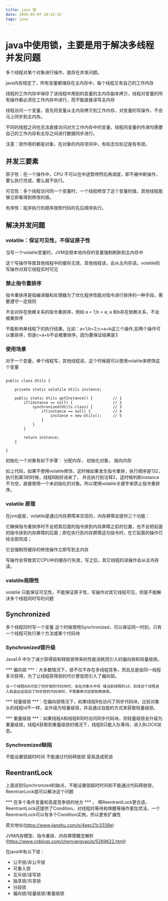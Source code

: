 ```yaml
---
title: java 锁
date: 2020-05-07 10:42:32
tags: java
---
```


# java中使用锁，主要是用于解决多线程并发问题

多个线程对某个对象进行操作，就存在并发问题。

java内存规定了，所有变量都储存在主内存中，每个线程又有自己的工作内存

线程的工作内存中保存了该线程中用到的变量的主内存副本拷贝，线程对变量的所有操作都必须在工作内存中进行，而不能直接读写主内存

线程访问一个变量，首先将变量从主内存拷贝到工作内存，对变量的写操作，不会马上同步到主内存。


不同的线程之间也无法直接访问对方工作内存中的变量，线程间变量的传递均需要自己的工作内存和主存之间进行数据同步进行。

注意：锁作用的都是对象，在对象的内存空间中，有标志位标记是有有锁。

## 并发三要素

原子性：在一个操作中，CPU 不可以在中途暂停然后再调度，即不被中断操作，要么执行完成，要么就不执行。

可见性：多个线程访问同一个变量时，一个线程修改了这个变量的值，其他线程能够立即看得到修改的值。

有序性：程序执行的顺序按照代码的先后顺序执行。


## 解决并发问题

### volatile：保证可见性，不保证原子性

当写一个volatile变量时，JVM会把本地内存的变量强制刷新到主内存中

这个写操作导致其他线程中的缓存无效，其他线程读，会从主内存读。volatile的写操作对其它线程实时可见

### 禁止指令重排序

指令重排序是指编译器和处理器为了优化程序性能对指令进行排序的一种手段，需要遵守一定规则

不会对存在依赖关系的指令重排序，例如 a = 1;b = a; a 和b存在依赖关系，不会被重排序

不能影响单线程下的执行结果。比如：a=1;b=2;c=a+b这三个操作,前两个操作可以重排序，但是c=a+b不会被重排序，因为要保证结果是3

### 使用场景

对于一个变量，单个线程写，其他线程读，这个时候就可以使用volatile来修饰这个变量

```

public class Utils {

    private static volatile Utils instance;

    public static Utils getInstance() {         // 1
        if(instance == null) {                  // 2
            synchronized(Utils.class) {         // 3
                if(instance == null) {          // 4
                    instance = new Utils();     // 5
                }
            }
        }

        return instance;
    }

}
```
初始化一个对象有如下步骤：
分配内存，
初始化对象，
指向内存


如上代码，如果不使用volatile修饰，这时候如果发生指令重排，执行顺序是132，执行到第3的时候，线程B刚好进来了，
并且执行到注释2，这时候判断instance 不为空，直接使用一个未初始化的对象。所以使用volatile关键字来禁止指令重排序。



### volatile 原理
在jvm底层，volatile是通过内存屏障来实现的，内存屏障会提供三个功能：

它确保指令重排序时不会把其后面的指令排到内存屏障之前的位置，也不会把前面的指令排到内存屏障的后面；即在执行到内存屏障这句指令时，在它前面的操作已经全部完成；

它会强制将缓存的修改操作立即写到主内存

写操作会导致其它CPU中的缓存行失效，写之后，其它线程的读操作会从主内存读。

### valatile局限性
volatile 只能保证可见性，不能保证原子性，写操作对其它线程可见，但是不能解决多个线程同时写的问题

## Synchronized

多个线程同时写一个变量
这个时候使用Synchronized，可以保证同一时刻，只有一个线程可执行某个方法或某个代码块

### Synchronized锁升级

Java1.6 中为了减少获得锁和释放锁带来的性能消耗而引入的偏向锁和轻量级锁。

*** 偏向锁 ***：大多数情况下，锁不仅不存在多线程竞争，而且总是由同一线程多次获得，为了让线程获得锁的代价更低而引入了偏向锁。

    当一个线程A访问加了同步锁的代码块时，会在对象头中存 储当前线程的id，后续这个线程进入和退出这段加了同步锁的代码块时，不需要再次加锁和释放锁。

*** 轻量级锁 ***：在偏向锁情况下，如果线程B也访问了同步代码块，比较对象头的线程id不一样，会升级为轻量级锁，并且通过自旋的方式来获取轻量级锁。

*** 重量级锁 ***：如果线程A和线程B同时访问同步代码块，则轻量级锁会升级为重量级锁，线程A获取到重量级锁的情况下，线程B只能入队等待，进入BLOCK状态。

### Synchromized缺陷

不能设置锁超时时间
不能通过代码释放锁
容易造成死锁


## ReentrantLock

上面说到Synchronized的缺点，不能设置锁超时时间和不能通过代码释放锁，ReentranLock就可以解决这个问题

*** 在多个条件变量和高度竞争锁的地方 *** ，
用ReentrantLock更合适，ReentrantLock还提供了Condition，对线程的等待和唤醒等操作更加灵活，一个ReentrantLock可以有多个Condition实例，所以更有扩展性


原文地址(https://www.jianshu.com/p/4eec21c3338e)

JVM内存模型、指令重排、内存屏障概念解析(https://www.cnblogs.com/chenyangyao/p/5269622.html)


在java中有以下锁：
* 公平锁/非公平锁
* 可重入锁
* 互斥锁/读写锁
* 独享锁/共享锁
* 分段锁
* 偏向锁/轻量级锁/重量级锁

